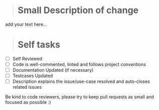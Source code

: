 > # Small Description of change
 add your text here...

> # Self tasks
- [ ] Self Reviewed
- [ ] Code is well-commented, linted and follows project conventions
- [ ] Documentation Updated (if necessary)
- [ ] Testcases Updated
- [ ] Description explains the issue/use-case resolved and auto-closes related issues

Be kind to code reviewers, please try to keep pull requests as small and focused as possible :)
